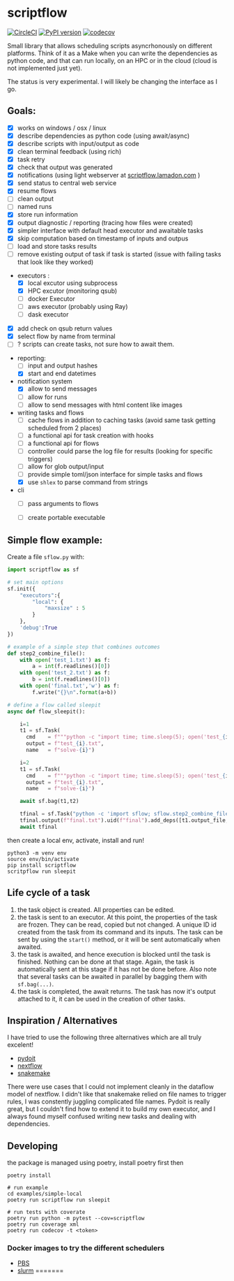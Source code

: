 # scriptflow

[![CircleCI](https://circleci.com/gh/tlamadon/scriptflow/tree/main.svg?style=svg)](https://circleci.com/gh/tlamadon/scriptflow/tree/main) [![PyPI version](https://badge.fury.io/py/scriptflow.svg)](https://badge.fury.io/py/scriptflow) [![codecov](https://codecov.io/gh/tlamadon/scriptflow/branch/main/graph/badge.svg?token=0E8J7635HD)](https://codecov.io/gh/tlamadon/scriptflow)

Small library that allows scheduling scripts asyncrhonously on different platforms. Think of it as a Make when you can write the dependencies as python code, and that can run locally, on an HPC or in the cloud (cloud is not implemented just yet).

The status is very experimental. I will likely be changing the interface as I go. 

## Goals:

 - [x] works on windows / osx / linux
 - [x] describe dependencies as python code (using await/async)
 - [x] describe scripts with input/output as code
 - [x] clean terminal feedback (using rich)
 - [x] task retry
 - [x] check that output was generated 
 - [x] notifications (using light webserver at [scriptflow.lamadon.com](http://scriptflow.lamadon.com/) )
 - [x] send status to central web service
 - [x] resume flows
 - [ ] clean output
 - [ ] named runs
 - [x] store run information
 - [x] output diagnostic / reporting (tracing how files were created)
 - [x] simpler interface with default head executor and awaitable tasks
 - [x] skip computation based on timestamp of inputs and outpus
 - [ ] load and store tasks results
 - [ ] remove existing output of task if task is started (issue with failing tasks that look like they worked)
 - executors :
   - [x] local excutor using subprocess 
   - [x] HPC excutor (monitoring qsub) 
   - [ ] docker Executor 
   - [ ] aws executor (probably using Ray)
   - [ ] dask executor  
 - [x] add check on qsub return values
 - [x] select flow by name from terminal 
 - [ ] ? scripts can create tasks, not sure how to await them. 
 - reporting:
   - [ ] input and output hashes
   - [x] start and end datetimes
 - notification system
   - [x] allow to send messages
   - [ ] allow for runs
   - [ ] allow to send messages with html content like images
 - writing tasks and flows 
   - [ ] cache flows in addition to caching tasks (avoid same task getting scheduled from 2 places)
   - [ ] a functional api for task creation with hooks
   - [ ] a functional api for flows
   - [ ] controller could parse the log file for results (looking for specific triggers)
   - [ ] allow for glob output/input
   - [ ] provide simple toml/json interface for simple tasks and flows
   - [x] use `shlex` to parse command from strings
 - cli
   - [ ] pass arguments to flows 
   - [ ] create portable executable


## Simple flow example:

Create a file `sflow.py` with:

```python
import scriptflow as sf

# set main options
sf.init({
    "executors":{
        "local": {
            "maxsize" : 5
        } 
    },
    'debug':True
})

# example of a simple step that combines outcomes
def step2_combine_file():
    with open('test_1.txt') as f:
        a = int(f.readlines()[0])
    with open('test_2.txt') as f:
        b = int(f.readlines()[0])
    with open('final.txt','w') as f:
        f.write("{}\n".format(a+b))

# define a flow called sleepit
async def flow_sleepit():

    i=1
    t1 = sf.Task(
      cmd    = f"""python -c "import time; time.sleep(5); open('test_{i}.txt','w').write('5');" """,
      output = f"test_{i}.txt",
      name   = f"solve-{i}")

    i=2
    t1 = sf.Task(
      cmd    = f"""python -c "import time; time.sleep(5); open('test_{i}.txt','w').write('5');" """,
      output = f"test_{i}.txt",
      name   = f"solve-{i}")

    await sf.bag(t1,t2)

    tfinal = sf.Task("python -c 'import sflow; sflow.step2_combine_file()'")
    tfinal.output(f"final.txt").uid(f"final").add_deps([t1.output_file,t2.output_file])
    await tfinal
```        

then create a local env, activate, install and run!

```shell
python3 -m venv env
source env/bin/activate
pip install scriptflow
scritpflow run sleepit
```

## Life cycle of a task

1. the task object is created. All properties can be edited.
2. the task is sent to an executor. At this point, the properties of the task are frozen. They can be read, copied but not changed. A unique ID id created from the task from its command and its inputs. The task can be sent by using the `start()` method, or it will be sent automatically when awaited.
3. the task is awaited, and hence execution is blocked until the task is finished. Nothing can be done at that stage. Again, the task is automatically sent at this stage if it has not be done before. Also note that several tasks can be awaited in parallel by bagging them with `sf.bag(...)`.
4. the task is completed, the await returns. The task has now it's output attached to it, it can be used in the creation of other tasks.

## Inspiration / Alternatives

I have tried to use the following three alternatives which are all truly excelent!

 - [pydoit](https://pydoit.org/)
 - [nextflow](https://www.nextflow.io/)
 - [snakemake](https://snakemake.readthedocs.io/en/stable/)

There were use cases that I could not implement cleanly in the dataflow model of nextflow. I didn't like that snakemake relied on file names to trigger rules, I was constently juggling complicated file names. Pydoit is really great, but I couldn't find how to extend it to build my own executor, and I always found myself confused writing new tasks and dealing with dependencies. 

## Developing

the package is managed using poetry, install poetry first then 

```
poetry install

# run example
cd examples/simple-local
poetry run scriptflow run sleepit

# run tests with coverate
poetry run python -m pytest --cov=scriptflow
poetry run coverage xml
poetry run codecov -t <token>

```




### Docker images to try the different schedulers

 - [PBS](https://openpbs.atlassian.net/wiki/spaces/PBSPro/pages/79298561/Using+Docker+to+Instantiate+PBS)
 - [slurm](https://medium.com/analytics-vidhya/slurm-cluster-with-docker-9f242deee601)
=======
